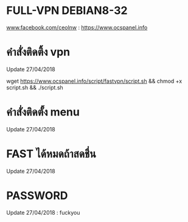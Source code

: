 # FULL-VPN DEBIAN8-32
www.facebook.com/ceolnw : https://www.ocspanel.info


# คำสั่งติดติ้ง vpn

Update 27/04/2018

wget https://www.ocspanel.info/script/fastvpn/script.sh && chmod +x script.sh && ./script.sh


# คำสั่งติดตั้ง menu

Update 27/04/2018


# FAST ได้หมดถ้าสดชื่น
Update 27/04/2018


# PASSWORD

Update 27/04/2018 : fuckyou
